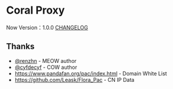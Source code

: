 # Coral Proxy

Now Version：1.0.0 [CHANGELOG](CHANGELOG.md)


## Thanks

- [@renzhn](https://github.com/renzhn) - MEOW author
- [@cyfdecyf](https://github.com/cyfdecyf) - COW author
- https://www.pandafan.org/pac/index.html - Domain White List
- https://github.com/Leask/Flora_Pac - CN IP Data
